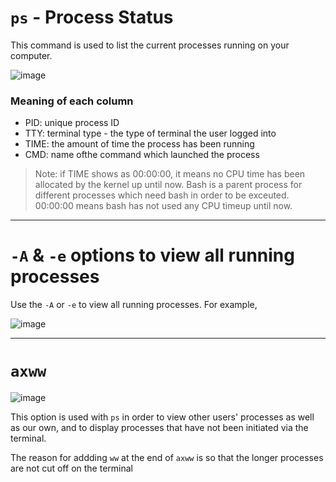# `ps` - Process Status

This command is used to list the current processes running on your computer.

![image](https://user-images.githubusercontent.com/107522496/197488651-d2e5a50d-6b99-4496-856a-39fe5fcbb5a8.png)

### Meaning of each column 

* PID: unique process ID
* TTY: terminal type - the type of terminal the user logged into 
* TIME: the amount of time the process has been running
* CMD: name ofthe command which launched the process  

> Note: if TIME shows as 00:00:00, it means no CPU time has been allocated by the kernel up until now. Bash is a parent process for different processes which need bash in order to be exceuted. 00:00:00 means bash has not used any CPU timeup until now. 

---

# `-A` & `-e` options to view all running processes 

Use the  `-A` or `-e` to view all running processes. For example, 

![image](https://user-images.githubusercontent.com/107522496/197491571-12aec1f4-c8a3-4259-806d-d6a914e29389.png)

---

# `axww` 

![image](https://user-images.githubusercontent.com/107522496/197492780-31172c7d-7a1b-4522-9e35-5b3f66dbb85a.png)


This option is used with `ps` in order to view other users' processes as well as our own, and to display processes that have not been initiated via the terminal.

The reason for addding `ww` at the end of `axww` is so that the longer processes are not cut off on the terminal



